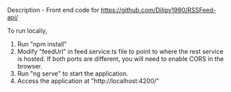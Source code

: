 Description - Front end code for https://github.com/Dilipv1990/RSSFeed-api/

To run locally,
1. Run "npm install"
2. Modify "feedUrl" in feed.service.ts file to point to where the rest service is hosted. If both ports are different, you will need to enable CORS in the browser.
3. Run "ng serve" to start the application.
4. Access the application at "http://localhost:4200/"
